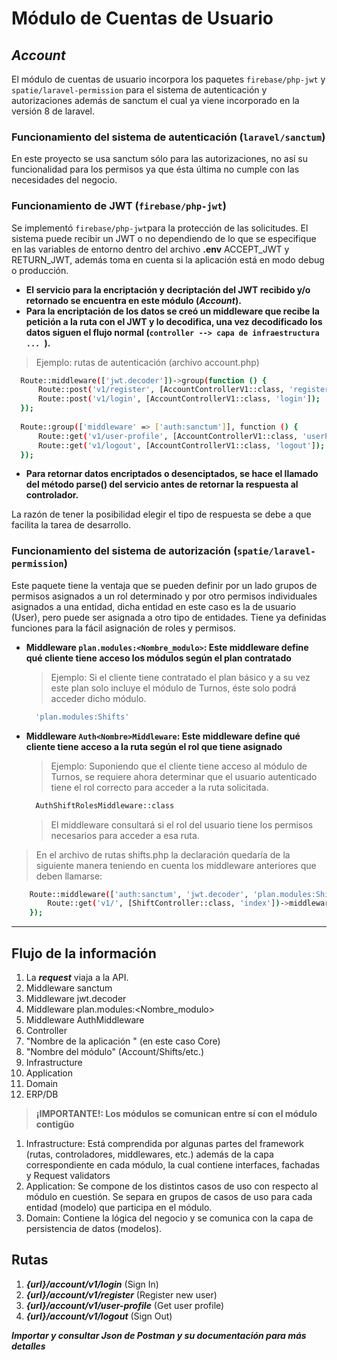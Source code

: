 # Módulo de Cuentas de Usuario
## _Account_

El módulo de cuentas de usuario incorpora los paquetes `firebase/php-jwt` y `spatie/laravel-permission` para el sistema de autenticación y autorizaciones además de sanctum el cual ya viene incorporado en la versión 8 de laravel.

### Funcionamiento del sistema de autenticación (`laravel/sanctum`)
En este proyecto se usa sanctum sólo para las autorizaciones, no así su funcionalidad para los permisos ya que ésta última no cumple con las necesidades del negocio.

### Funcionamiento de JWT (`firebase/php-jwt`)
Se implementó `firebase/php-jwt`para la protección de las solicitudes.
El sistema puede recibir un JWT o no dependiendo de lo que se especifique en las variables de entorno dentro del archivo **.env** ACCEPT_JWT y RETURN_JWT, además toma en cuenta si la aplicación está en modo debug o producción.

* **El servicio para la encriptación y decriptación del JWT recibido y/o retornado se encuentra en este módulo (*Account*).**
* **Para la encriptación de los datos se creó un middleware que recibe la petición a la ruta con el JWT y lo decodifica, una vez decodificado los datos siguen el flujo normal (`controller --> capa de infraestructura ... `).**

> Ejemplo: rutas de autenticación (archivo account.php)

  ```sh
    Route::middleware(['jwt.decoder'])->group(function () {
        Route::post('v1/register', [AccountControllerV1::class, 'register']);
        Route::post('v1/login', [AccountControllerV1::class, 'login']);
    });
    
    Route::group(['middleware' => ['auth:sanctum']], function () {
        Route::get('v1/user-profile', [AccountControllerV1::class, 'userProfile']);
        Route::get('v1/logout', [AccountControllerV1::class, 'logout']);
    });
  ```

* **Para retornar datos encriptados o desenciptados, se hace el llamado del método parse() del servicio antes de retornar la respuesta al controlador.**

La razón de tener la posibilidad elegir el tipo de respuesta se debe a que facilita la tarea de desarrollo.

### Funcionamiento del sistema de autorización (`spatie/laravel-permission`)
Este paquete tiene la ventaja que se pueden definir por un lado grupos de permisos asignados a un rol determinado y por otro permisos individuales asignados a una entidad, dicha entidad en este caso es la de usuario (User), pero puede ser asignada a otro tipo de entidades. Tiene ya definidas funciones para la fácil asignación de roles y permisos.

* **Middleware `plan.modules:<Nombre_modulo>`: Este middleware define qué cliente tiene acceso los módulos según el plan contratado**
  > Ejemplo: Si el cliente tiene contratado el plan básico y a su vez este plan solo incluye el módulo de Turnos, éste solo podrá acceder dicho módulo.
  ```sh
    'plan.modules:Shifts'
  ```
* **Middleware `Auth<Nombre>Middleware`: Este middleware define qué cliente tiene acceso a la ruta según el rol que tiene asignado**
  > Ejemplo: Suponiendo que el cliente tiene acceso al módulo de Turnos, se requiere ahora determinar que el usuario autenticado tiene el rol correcto para acceder a la ruta solicitada.
  ```sh
    AuthShiftRolesMiddleware::class
  ```
  > El middleware consultará si el rol del usuario tiene los permisos necesarios para acceder a esa ruta.

> En el archivo de rutas shifts.php la declaración quedaría de la siguiente manera teniendo en cuenta los middleware anteriores que deben llamarse:
```sh
    Route::middleware(['auth:sanctum', 'jwt.decoder', 'plan.modules:Shifts', AuthShiftRolesMiddleware::class])->group(function () {
        Route::get('v1/', [ShiftController::class, 'index'])->middleware('jwt.decoder');
    });
```

* **

## Flujo de la información
1. La _**request**_ viaja a la API.
2. Middleware sanctum
3. Middleware jwt.decoder
4. Middleware plan.modules:<Nombre_modulo>
5. Middleware Auth<Nombre>Middleware
6. Controller
7. "Nombre de la aplicación " (en este caso Core)
8. "Nombre del módulo" (Account/Shifts/etc.)
9. Infrastructure
10. Application
11. Domain
12. ERP/DB

> **¡IMPORTANTE!: Los módulos se comunican entre sí con el módulo contigüo**
1. Infrastructure: Está comprendida por algunas partes del framework (rutas, controladores, middlewares, etc.) además de la capa correspondiente en cada módulo, la cual contiene interfaces, fachadas y Request validators
2. Application: Se compone de los distintos casos de uso con respecto al módulo en cuestión. Se separa en grupos de casos de uso para cada entidad (modelo) que participa en el módulo.
3. Domain: Contiene la lógica del negocio y se comunica con la capa de persistencia de datos (modelos).

## Rutas
1. _**{url}/account/v1/login**_ (Sign In)
2. _**{url}/account/v1/register**_ (Register new user)
3. _**{url}/account/v1/user-profile**_ (Get user profile)
4. _**{url}/account/v1/logout**_ (Sign Out)

_**Importar y consultar Json de Postman y su documentación para más detalles**_
